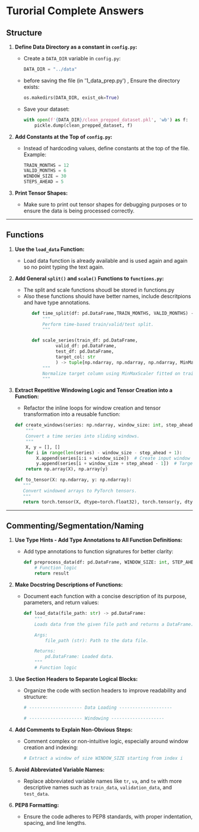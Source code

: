 # Turorial Complete Answers

## Structure

1. **Define Data Directory as a constant in `config.py`:**
   - Create a `DATA_DIR` variable in `config.py`:
     ```python
     DATA_DIR = "../data"
     ```
   - before saving the file (in '1_data_prep.py') , Ensure the directory exists:
     ```python
     os.makedirs(DATA_DIR, exist_ok=True)
     ```

   - Save your dataset:
     ```python
     with open(f'{DATA_DIR}/clean_prepped_dataset.pkl', 'wb') as f: 
         pickle.dump(clean_prepped_dataset, f)
     ```

2. **Add Constants at the Top of `config.py`:**
   - Instead of hardcoding values, define constants at the top of the file. Example:
     ```python
     TRAIN_MONTHS = 12
     VALID_MONTHS = 6
     WINDOW_SIZE = 30
     STEPS_AHEAD = 5
     ```

3. **Print Tensor Shapes:**
   - Make sure to print out tensor shapes for debugging purposes or to ensure the data is being processed correctly.

---

## Functions

1. **Use the `load_data` Function:**
   - Load data function is already available and is used again and again so no point typing the text again.

2. **Add General `split()` and `scale()` Functions to `functions.py`:**
   - The split and scale functions shoudl be stored in functions.py
   - Also these functions should have better names, include descritpions and have type annotations.
     ```python
        def time_split(df: pd.DataFrame,TRAIN_MONTHS, VALID_MONTHS) -> tuple[pd.DataFrame, pd.DataFrame, pd.DataFrame]:
            """
            Perform time-based train/valid/test split.
            """
     ```
     ```python
        def scale_series(train_df: pd.DataFrame,
                 valid_df: pd.DataFrame,
                 test_df: pd.DataFrame,
                 target_col: str
                 ) -> tuple[np.ndarray, np.ndarray, np.ndarray, MinMaxScaler]:
            """
            Normalize target column using MinMaxScaler fitted on training data.
            """
     ```

3. **Extract Repetitive Windowing Logic and Tensor Creation into a Function:**
   - Refactor the inline loops for window creation and tensor transformation into a reusable function:
   
   ```python
   def create_windows(series: np.ndarray, window_size: int, step_ahead: int) -> tuple[np.ndarray, np.ndarray]:
       """
       Convert a time series into sliding windows.
       """
       X, y = [], []
       for i in range(len(series) - window_size - step_ahead + 1):
           X.append(series[i:i + window_size])  # Create input window
           y.append(series[i + window_size + step_ahead - 1])  # Target value based on step_ahead
       return np.array(X), np.array(y)
     ```
     ```python
    def to_tensor(X: np.ndarray, y: np.ndarray):
        """
        Convert windowed arrays to PyTorch tensors.
        """
        return torch.tensor(X, dtype=torch.float32), torch.tensor(y, dtype=torch.float32)
     ```

---

## Commenting/Segmentation/Naming

1. **Use Type Hints - Add Type Annotations to All Function Definitions:**
   - Add type annotations to function signatures for better clarity:
     ```python
     def preprocess_data(df: pd.DataFrame, WINDOW_SIZE: int, STEP_AHEAD: int) -> dict[str, tuple[torch.Tensor, torch.Tensor]]:
         # Function logic
         return result
     ```

2. **Make Docstring Descriptions of Functions:**
   - Document each function with a concise description of its purpose, parameters, and return values:
     ```python
     def load_data(file_path: str) -> pd.DataFrame:
         """
         Loads data from the given file path and returns a DataFrame.

         Args:
             file_path (str): Path to the data file.

         Returns:
             pd.DataFrame: Loaded data.
         """
         # Function logic
     ```

3. **Use Section Headers to Separate Logical Blocks:**
   - Organize the code with section headers to improve readability and structure:
     ```python
     # -------------------- Data Loading --------------------
     ```

     ```python
     # -------------------- Windowing --------------------
     ```

4. **Add Comments to Explain Non-Obvious Steps:**
   - Comment complex or non-intuitive logic, especially around window creation and indexing:
     ```python
     # Extract a window of size WINDOW_SIZE starting from index i
     ```

5. **Avoid Abbreviated Variable Names:**
   - Replace abbreviated variable names like `tr`, `va`, and `te` with more descriptive names such as `train_data`, `validation_data`, and `test_data`.

6. **PEP8 Formatting:**
   - Ensure the code adheres to PEP8 standards, with proper indentation, spacing, and line lengths.

